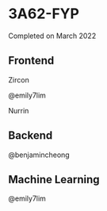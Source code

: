# 3A62-FYP

Completed on March 2022

## Frontend
Zircon

@emily7lim

Nurrin

## Backend
@benjamincheong

## Machine Learning
@emily7lim

